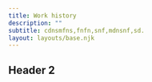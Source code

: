 ```yaml
---
title: Work history
description: ""
subtitle: cdnsmfns,fnfn,snf,mdnsnf,sd.
layout: layouts/base.njk
---
```



## Header 2







